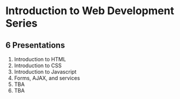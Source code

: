# Introduction to Web Development Series

## 6 Presentations

1. Introduction to HTML
2. Introduction to CSS
3. Introduction to Javascript
4. Forms, AJAX, and services
5. TBA
6. TBA
